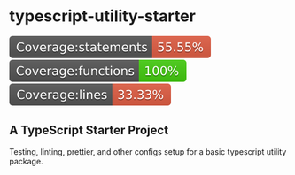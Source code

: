 # typescript-utility-starter

![Coverage statements](https://raw.githubusercontent.com/LucasIrvine/typescript-utility-starter/master/coverage/badge-statements.svg)
![Coverage functions](https://raw.githubusercontent.com/LucasIrvine/typescript-utility-starter/master/coverage/badge-functions.svg)
![Coverage lines](https://raw.githubusercontent.com/LucasIrvine/typescript-utility-starter/master/coverage/badge-lines.svg)

## A TypeScript Starter Project

Testing, linting, prettier, and other configs setup for a basic typescript utility package.
